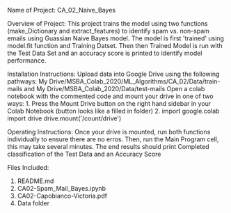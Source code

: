 Name of Project: 
CA_02_Naive_Bayes

Overview of Project:
This project trains the model using two functions (make_Dictionary and extract_features) to identify spam vs. non-spam emails using Guassian Naive Bayes model. The model is first 'trained' using model.fit function and Training Datset. Then then Trained Model is run with the Test Data Set and an accuracy score is printed to identify model performance. 

Installation Instructions:
Upload data into Google Drive using the following pathways: My Drive/MSBA_Colab_2020/ML_Algorithms/CA_02/Data/train-mails and My Drive/MSBA_Colab_2020/Data/test-mails
Open a colab notebook with the commented code and mount your drive in one of two ways: 1. Press the Mount Drive button on the right hand sidebar in your Colab Notebook (button looks like a filled in folder) 2. import google.colab import drive drive.mount('/count/drive')

Operating Instructions:
Once your drive is mounted, run both functions individually to ensure there are no erros. Then, run the Main Program cell, this may take several minutes. The end results should print Completed classification of the Test Data and an Accuracy Score

Files Included:
1. README.md
2. CA02-Spam_Mail_Bayes.ipynb
3. CA02-Capobianco-Victoria.pdf
4. Data folder 
